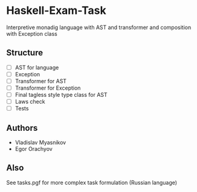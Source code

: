 # Haskell-Exam-Task

Interpretive monadig language with AST and 
transformer and composition with Exception class

## Structure

- [ ] AST for language
- [ ] Exception 
- [ ] Transformer for AST
- [ ] Transformer for Exception
- [ ] Final tagless style type class for AST
- [ ] Laws check
- [ ] Tests

## Authors

* Vladislav Myasnikov
* Egor Orachyov

## Also

See tasks.pgf for more complex task formulation (Russian language)
